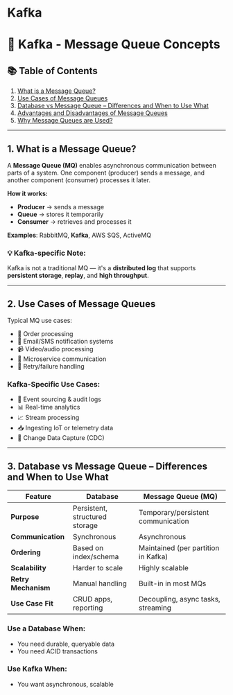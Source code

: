 # Kafka

# 🧵 Kafka - Message Queue Concepts

## 📚 Table of Contents

1. [What is a Message Queue?](#1-what-is-a-message-queue)
2. [Use Cases of Message Queues](#2-use-cases-of-message-queues)
3. [Database vs Message Queue – Differences and When to Use What](#3-database-vs-message-queue--differences-and-when-to-use-what)
4. [Advantages and Disadvantages of Message Queues](#4-advantages-and-disadvantages-of-message-queues)
5. [Why Message Queues are Used?](#5-why-message-queues-are-used)

---

## 1. What is a Message Queue?

A **Message Queue (MQ)** enables asynchronous communication between parts of a system. One component (producer) sends a message, and another component (consumer) processes it later.

**How it works:**
- **Producer** → sends a message
- **Queue** → stores it temporarily
- **Consumer** → retrieves and processes it

**Examples**: RabbitMQ, **Kafka**, AWS SQS, ActiveMQ

### 💡 Kafka-specific Note:
Kafka is not a traditional MQ — it's a **distributed log** that supports **persistent storage**, **replay**, and **high throughput**.

---

## 2. Use Cases of Message Queues

Typical MQ use cases:
- 🛒 Order processing
- 📩 Email/SMS notification systems
- 📹 Video/audio processing
- 🧩 Microservice communication
- 🔁 Retry/failure handling

### Kafka-Specific Use Cases:
- 🔄 Event sourcing & audit logs
- 📊 Real-time analytics
- 📈 Stream processing
- 📥 Ingesting IoT or telemetry data
- 🔄 Change Data Capture (CDC)

---

## 3. Database vs Message Queue – Differences and When to Use What

| Feature               | Database                            | Message Queue (MQ)                     |
|----------------------|-------------------------------------|----------------------------------------|
| **Purpose**          | Persistent, structured storage      | Temporary/persistent communication     |
| **Communication**    | Synchronous                         | Asynchronous                           |
| **Ordering**         | Based on index/schema               | Maintained (per partition in Kafka)    |
| **Scalability**      | Harder to scale                     | Highly scalable                        |
| **Retry Mechanism**  | Manual handling                     | Built-in in most MQs                   |
| **Use Case Fit**     | CRUD apps, reporting                | Decoupling, async tasks, streaming     |

### Use a Database When:
- You need durable, queryable data
- You need ACID transactions

### Use Kafka When:
- You want asynchronous, scalable
